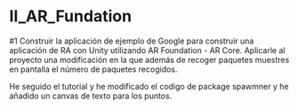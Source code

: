 # II_AR_Fundation

#1 
Construir la aplicación de ejemplo de Google para construir una aplicación de RA con Unity utilizando AR Foundation - AR Core.
Aplicarle al proyecto una modificación en la que además de recoger paquetes muestres en pantalla el número de paquetes recogidos.

He seguido el tutorial y he modificado el codigo de package spawmner y he añadido un canvas de texto para los puntos.
